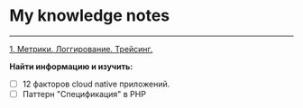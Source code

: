 # My knowledge notes
<hr>
<a href="metrics-logging-tracing">1. Метрики. Логгирование. Трейсинг.</a>



**Найти информацию и изучить:**
- [ ] 12 факторов cloud native приложений.
- [ ] Паттерн "Спецификация" в PHP
